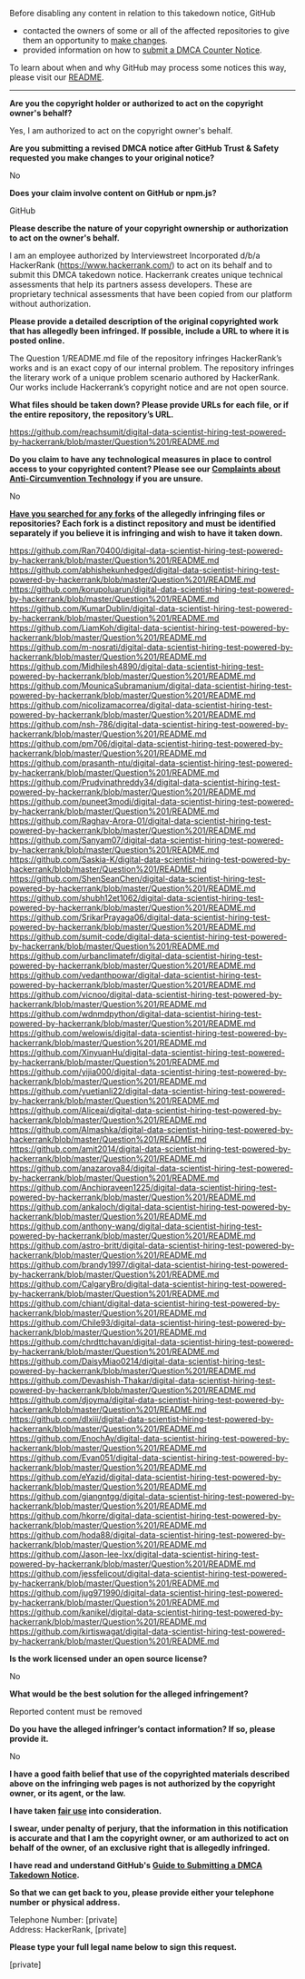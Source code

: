 Before disabling any content in relation to this takedown notice, GitHub
- contacted the owners of some or all of the affected repositories to give them an opportunity to [make changes](https://docs.github.com/en/github/site-policy/dmca-takedown-policy#a-how-does-this-actually-work).
- provided information on how to [submit a DMCA Counter Notice](https://docs.github.com/en/articles/guide-to-submitting-a-dmca-counter-notice).

To learn about when and why GitHub may process some notices this way, please visit our [README](https://github.com/github/dmca/blob/master/README.md#anatomy-of-a-takedown-notice).

---

**Are you the copyright holder or authorized to act on the copyright owner's behalf?**  
  
Yes, I am authorized to act on the copyright owner's behalf.  
  
**Are you submitting a revised DMCA notice after GitHub Trust & Safety requested you make changes to your original notice?**  
  
No  
  
**Does your claim involve content on GitHub or npm.js?**  
  
GitHub  
  
**Please describe the nature of your copyright ownership or authorization to act on the owner's behalf.**  
  
I am an employee authorized by Interviewstreet Incorporated d/b/a HackerRank (https://www.hackerrank.com/) to act on its behalf and to submit this DMCA takedown notice. Hackerrank creates unique technical assessments that help its partners assess developers. These are proprietary technical assessments that have been copied from our platform without authorization.  
  
**Please provide a detailed description of the original copyrighted work that has allegedly been infringed. If possible, include a URL to where it is posted online.**  
  
The Question 1/README.md file of the repository infringes HackerRankʼs works and is an exact copy of our internal problem. The repository infringes the literary work of a unique problem scenario authored by HackerRank. Our works include Hackerrankʼs copyright notice and are not open source.  
  
**What files should be taken down? Please provide URLs for each file, or if the entire repository, the repository’s URL.**  
  
https://github.com/reachsumit/digital-data-scientist-hiring-test-powered-by-hackerrank/blob/master/Question%201/README.md  
  
**Do you claim to have any technological measures in place to control access to your copyrighted content? Please see our <a href="https://docs.github.com/articles/guide-to-submitting-a-dmca-takedown-notice#complaints-about-anti-circumvention-technology">Complaints about Anti-Circumvention Technology</a> if you are unsure.**  
  
No  
  
**<a href="https://docs.github.com/articles/dmca-takedown-policy#b-what-about-forks-or-whats-a-fork">Have you searched for any forks</a> of the allegedly infringing files or repositories? Each fork is a distinct repository and must be identified separately if you believe it is infringing and wish to have it taken down.**  
  
https://github.com/Ran70400/digital-data-scientist-hiring-test-powered-by-hackerrank/blob/master/Question%201/README.md  
https://github.com/abhishekunhedged/digital-data-scientist-hiring-test-powered-by-hackerrank/blob/master/Question%201/README.md  
https://github.com/korupoluarun/digital-data-scientist-hiring-test-powered-by-hackerrank/blob/master/Question%201/README.md  
https://github.com/KumarDublin/digital-data-scientist-hiring-test-powered-by-hackerrank/blob/master/Question%201/README.md  
https://github.com/LiamKoh/digital-data-scientist-hiring-test-powered-by-hackerrank/blob/master/Question%201/README.md  
https://github.com/m-nosrati/digital-data-scientist-hiring-test-powered-by-hackerrank/blob/master/Question%201/README.md  
https://github.com/Midhilesh4890/digital-data-scientist-hiring-test-powered-by-hackerrank/blob/master/Question%201/README.md  
https://github.com/MounicaSubramanium/digital-data-scientist-hiring-test-powered-by-hackerrank/blob/master/Question%201/README.md  
https://github.com/nicolizamacorrea/digital-data-scientist-hiring-test-powered-by-hackerrank/blob/master/Question%201/README.md  
https://github.com/nsh-786/digital-data-scientist-hiring-test-powered-by-hackerrank/blob/master/Question%201/README.md  
https://github.com/pm706/digital-data-scientist-hiring-test-powered-by-hackerrank/blob/master/Question%201/README.md  
https://github.com/prasanth-ntu/digital-data-scientist-hiring-test-powered-by-hackerrank/blob/master/Question%201/README.md  
https://github.com/Prudvinathreddy34/digital-data-scientist-hiring-test-powered-by-hackerrank/blob/master/Question%201/README.md  
https://github.com/puneet3modi/digital-data-scientist-hiring-test-powered-by-hackerrank/blob/master/Question%201/README.md  
https://github.com/Raghav-Arora-01/digital-data-scientist-hiring-test-powered-by-hackerrank/blob/master/Question%201/README.md  
https://github.com/Sanyam07/digital-data-scientist-hiring-test-powered-by-hackerrank/blob/master/Question%201/README.md  
https://github.com/Saskia-K/digital-data-scientist-hiring-test-powered-by-hackerrank/blob/master/Question%201/README.md  
https://github.com/ShenSeanChen/digital-data-scientist-hiring-test-powered-by-hackerrank/blob/master/Question%201/README.md  
https://github.com/shubh12et1062/digital-data-scientist-hiring-test-powered-by-hackerrank/blob/master/Question%201/README.md  
https://github.com/SrikarPrayaga06/digital-data-scientist-hiring-test-powered-by-hackerrank/blob/master/Question%201/README.md  
https://github.com/sumit-code/digital-data-scientist-hiring-test-powered-by-hackerrank/blob/master/Question%201/README.md  
https://github.com/urbanclimatefr/digital-data-scientist-hiring-test-powered-by-hackerrank/blob/master/Question%201/README.md  
https://github.com/vedanthpowar/digital-data-scientist-hiring-test-powered-by-hackerrank/blob/master/Question%201/README.md  
https://github.com/vicnoo/digital-data-scientist-hiring-test-powered-by-hackerrank/blob/master/Question%201/README.md  
https://github.com/wdnmdpython/digital-data-scientist-hiring-test-powered-by-hackerrank/blob/master/Question%201/README.md  
https://github.com/welowis/digital-data-scientist-hiring-test-powered-by-hackerrank/blob/master/Question%201/README.md  
https://github.com/XinyuanHu/digital-data-scientist-hiring-test-powered-by-hackerrank/blob/master/Question%201/README.md  
https://github.com/yijia000/digital-data-scientist-hiring-test-powered-by-hackerrank/blob/master/Question%201/README.md  
https://github.com/yuetianli22/digital-data-scientist-hiring-test-powered-by-hackerrank/blob/master/Question%201/README.md  
https://github.com/Aliceai/digital-data-scientist-hiring-test-powered-by-hackerrank/blob/master/Question%201/README.md  
https://github.com/Almashka/digital-data-scientist-hiring-test-powered-by-hackerrank/blob/master/Question%201/README.md  
https://github.com/amit2014/digital-data-scientist-hiring-test-powered-by-hackerrank/blob/master/Question%201/README.md  
https://github.com/anazarova84/digital-data-scientist-hiring-test-powered-by-hackerrank/blob/master/Question%201/README.md  
https://github.com/Anchipraveen1225/digital-data-scientist-hiring-test-powered-by-hackerrank/blob/master/Question%201/README.md  
https://github.com/ankaloch/digital-data-scientist-hiring-test-powered-by-hackerrank/blob/master/Question%201/README.md  
https://github.com/anthony-wang/digital-data-scientist-hiring-test-powered-by-hackerrank/blob/master/Question%201/README.md  
https://github.com/astro-britt/digital-data-scientist-hiring-test-powered-by-hackerrank/blob/master/Question%201/README.md  
https://github.com/brandy1997/digital-data-scientist-hiring-test-powered-by-hackerrank/blob/master/Question%201/README.md  
https://github.com/CalgaryBro/digital-data-scientist-hiring-test-powered-by-hackerrank/blob/master/Question%201/README.md  
https://github.com/chiant/digital-data-scientist-hiring-test-powered-by-hackerrank/blob/master/Question%201/README.md  
https://github.com/Chile93/digital-data-scientist-hiring-test-powered-by-hackerrank/blob/master/Question%201/README.md  
https://github.com/chrdttchavan/digital-data-scientist-hiring-test-powered-by-hackerrank/blob/master/Question%201/README.md  
https://github.com/DaisyMiao0214/digital-data-scientist-hiring-test-powered-by-hackerrank/blob/master/Question%201/README.md  
https://github.com/Devashish-Thakar/digital-data-scientist-hiring-test-powered-by-hackerrank/blob/master/Question%201/README.md  
https://github.com/djoyma/digital-data-scientist-hiring-test-powered-by-hackerrank/blob/master/Question%201/README.md  
https://github.com/dlxiii/digital-data-scientist-hiring-test-powered-by-hackerrank/blob/master/Question%201/README.md  
https://github.com/EnochAy/digital-data-scientist-hiring-test-powered-by-hackerrank/blob/master/Question%201/README.md  
https://github.com/Evan051/digital-data-scientist-hiring-test-powered-by-hackerrank/blob/master/Question%201/README.md  
https://github.com/eYazid/digital-data-scientist-hiring-test-powered-by-hackerrank/blob/master/Question%201/README.md  
https://github.com/giangntgg/digital-data-scientist-hiring-test-powered-by-hackerrank/blob/master/Question%201/README.md  
https://github.com/hkorre/digital-data-scientist-hiring-test-powered-by-hackerrank/blob/master/Question%201/README.md  
https://github.com/hoda88/digital-data-scientist-hiring-test-powered-by-hackerrank/blob/master/Question%201/README.md  
https://github.com/Jason-lee-lxx/digital-data-scientist-hiring-test-powered-by-hackerrank/blob/master/Question%201/README.md  
https://github.com/jessfelicout/digital-data-scientist-hiring-test-powered-by-hackerrank/blob/master/Question%201/README.md  
https://github.com/jug971990/digital-data-scientist-hiring-test-powered-by-hackerrank/blob/master/Question%201/README.md  
https://github.com/kanikel/digital-data-scientist-hiring-test-powered-by-hackerrank/blob/master/Question%201/README.md  
https://github.com/kirtiswagat/digital-data-scientist-hiring-test-powered-by-hackerrank/blob/master/Question%201/README.md  
  
**Is the work licensed under an open source license?**  
  
No  
  
**What would be the best solution for the alleged infringement?**  
  
Reported content must be removed  
  
**Do you have the alleged infringer’s contact information? If so, please provide it.**  
  
No  
  
**I have a good faith belief that use of the copyrighted materials described above on the infringing web pages is not authorized by the copyright owner, or its agent, or the law.**  
  
**I have taken <a href="https://www.lumendatabase.org/topics/22">fair use</a> into consideration.**  
  
**I swear, under penalty of perjury, that the information in this notification is accurate and that I am the copyright owner, or am authorized to act on behalf of the owner, of an exclusive right that is allegedly infringed.**  
  
**I have read and understand GitHub's <a href="https://docs.github.com/articles/guide-to-submitting-a-dmca-takedown-notice/">Guide to Submitting a DMCA Takedown Notice</a>.**  
  
**So that we can get back to you, please provide either your telephone number or physical address.**  
  
Telephone Number: [private]  
Address: HackerRank, [private]  
  
**Please type your full legal name below to sign this request.**  
  
[private]  
